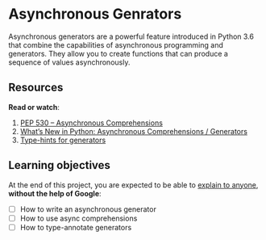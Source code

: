 # Asynchronous Genrators
Asynchronous generators are a powerful feature introduced in Python 3.6 that combine the capabilities of asynchronous programming and generators. They allow you to create functions that can produce a sequence of values asynchronously.

## Resources
__Read or watch__:

1. [PEP 530 – Asynchronous Comprehensions](https://peps.python.org/pep-0530/)
2. [What’s New in Python: Asynchronous Comprehensions / Generators](https://www.blog.pythonlibrary.org/2017/02/14/whats-new-in-python-asynchronous-comprehensions-generators/)
3. [Type-hints for generators](https://stackoverflow.com/questions/42531143/how-to-type-hint-a-generator-in-python-3)

## Learning objectives
At the end of this project, you are expected to be able to [explain to anyone](https://fs.blog/feynman-learning-technique/), __without the help of Google__:

- [ ] How to write an asynchronous generator
- [ ] How to use async comprehensions
- [ ] How to type-annotate generators
